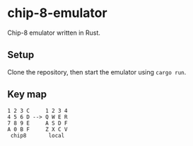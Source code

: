 # chip-8-emulator

Chip-8 emulator written in Rust.

## Setup

Clone the repository, then start the emulator using `cargo run`.

## Key map

```
1 2 3 C     1 2 3 4
4 5 6 D --> Q W E R
7 8 9 E     A S D F
A 0 B F     Z X C V
 chip8       local
```
